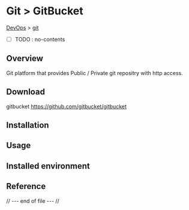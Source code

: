 # Git > GitBucket

[DevOps](../index.md) > [git](index.md)

- [ ] TODO : no-contents

## Overview
Git platform that provides Public / Private git repositry with http access.

## Download

gitbucket
https://github.com/gitbucket/gitbucket

## Installation


## Usage


## Installed environment

## Reference

// --- end of file --- //
